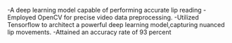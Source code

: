 -A deep learning model capable of performing accurate lip reading
-Employed OpenCV for precise video data preprocessing.
-Utilized Tensorflow to architect a powerful deep learning model,capturing nuanced lip movements.
-Attained an accuracy rate of 93 percent

